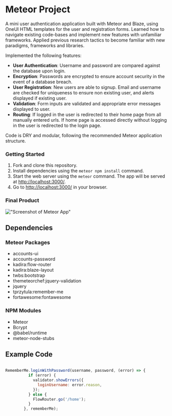 # Meteor Project

A mini user authentication application built with Meteor and Blaze, using OneUI HTML templates for the user and registration forms. Learned how to navigate existing code-bases and implement new features with unfamiliar frameworks. Applied previous research tactics to become familiar with new paradigms, frameworks and libraries.


Implemented the following features:

* **User Authentication**: Username and password are compared against the database upon login.
* **Encryption**: Passwords are encrypted to ensure account security in the event of a database breach.
* **User Registration**: New users are able to signup. Email and username are checked for uniqueness to ensure non existing user, and alerts displayed if existing user.
* **Validation**: Form inputs are validated and appropriate error messages displayed to user.
* **Routing**: If logged in the user is redirected to their home page from all manually entered urls. If home page is accessed directly without logging in the user is redirected to the login page.

Code is DRY and modular, following the recommended Meteor application structure.

### Getting Started

1. Fork and clone this repository.
2. Install dependencies using the `meteor npm install` command.
3. Start the web server using the `meteor` command. The app will be served at <http://localhost:3000/>.
4. Go to <http://localhost:3000/> in your browser.


### Final Product

!["Screenshot of Meteor App"](https://github.com/gmcauliffe/meteor-project/blob/master/docs/)

## Dependencies

### Meteor Packages
* accounts-ui
* accounts-password
* kadira:flow-router
* kadira:blaze-layout
* twbs:bootstrap
* themeteorchef:jquery-validation
* jquery
* tprzytula:remember-me
* fortawesome:fontawesome

### NPM Modules
* Meteor
* Bcrypt
* @babel/runtime
* meteor-node-stubs


## Example Code

``` Javascript

RememberMe.loginWithPassword(username, password, (error) => {
          if (error) {
            validator.showErrors({
              loginUsername: error.reason,
            });
          } else {
            FlowRouter.go('/home');
          }
        }, rememberMe);


```

